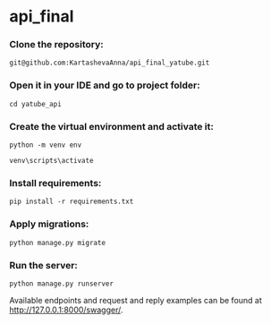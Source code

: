 # api_final
### Clone the repository:
```
git@github.com:KartashevaAnna/api_final_yatube.git
```
### Open it in your IDE and go to project folder:

```
cd yatube_api
```

### Create the virtual environment and activate it:

```
python -m venv env
```

```
venv\scripts\activate
```

### Install requirements:


```
pip install -r requirements.txt
```

### Apply migrations:

```
python manage.py migrate
```

### Run the server:

```
python manage.py runserver
```
Available endpoints and request and reply examples can be found at http://127.0.0.1:8000/swagger/.
